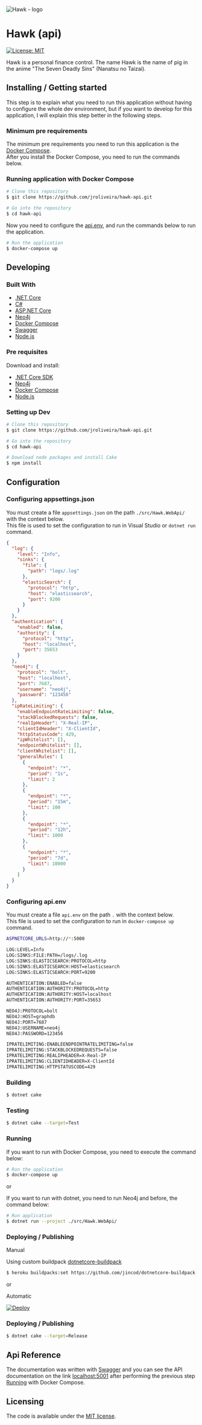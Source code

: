 ![Hawk - logo][hawk_anime]

# Hawk (api)

[![License: MIT](http://img.shields.io/badge/license-MIT-blue.svg)](LICENSE.txt)

Hawk is a personal finance control. The name Hawk is the name of pig in the anime "The Seven Deadly Sins" (Nanatsu no Taizai).

## Installing / Getting started

This step is to explain what you need to run this application without having to configure the whole dev environment, but if you want to develop for this application, I will explain this step better in the following steps.

### Minimum pre requirements

The minimum pre requirements you need to run this application is the [Docker Compose](https://docs.docker.com/compose/install/).  
After you install the Docker Compose, you need to run the commands below.

### Running application with Docker Compose

``` bash
# Clone this repository
$ git clone https://github.com/jroliveira/hawk-api.git

# Go into the repository
$ cd hawk-api
```

Now you need to configure the [api.env](#configuring-api.env), and run the commands below to run the application.

``` bash
# Run the application
$ docker-compose up
```

## Developing

### Built With

 - [.NET Core](https://docs.microsoft.com/en-us/dotnet/core/)
 - [C#](https://docs.microsoft.com/en-us/dotnet/csharp/)
 - [ASP.NET Core](https://docs.microsoft.com/en-ca/aspnet/core/)
 - [Neo4j](https://neo4j.com/developer/)
 - [Docker Compose](https://docs.docker.com/compose/)
 - [Swagger](https://swagger.io/)
 - [Node.js](https://nodejs.org/en/)

### Pre requisites

Download and install:

 - [.NET Core SDK](https://www.microsoft.com/net/download)
 - [Neo4j](https://neo4j.com/download/)
 - [Docker Compose](https://docs.docker.com/compose/install/)
 - [Node.js](https://nodejs.org/en/download/)

### Setting up Dev

``` bash
# Clone this repository
$ git clone https://github.com/jroliveira/hawk-api.git

# Go into the repository
$ cd hawk-api

# Download node packages and install Cake
$ npm install
```

## Configuration

### Configuring appsettings.json

You must create a file `appsettings.json` on the path `./src/Hawk.WebApi/` with the context below.  
This file is used to set the configuration to run in Visual Studio or `dotnet run` command.

``` json
{
  "log": {
    "level": "Info",
    "sinks": {
      "file": {
        "path": "logs/.log"
      },
      "elasticSearch": {
        "protocol": "http",
        "host": "elasticsearch",
        "port": 9200
      }
    }
  },
  "authentication": {
    "enabled": false,
    "authority": {
      "protocol": "http",
      "host": "localhost",
      "port": 35653
    }
  },
  "neo4j": {
    "protocol": "bolt",
    "host": "localhost",
    "port": 7687,
    "username": "neo4j",
    "password": "123456"
  },
  "ipRateLimiting": {
    "enableEndpointRateLimiting": false,
    "stackBlockedRequests": false,
    "realIpHeader": "X-Real-IP",
    "clientIdHeader": "X-ClientId",
    "httpStatusCode": 429,
    "ipWhitelist": [],
    "endpointWhitelist": [],
    "clientWhitelist": [],
    "generalRules": [
      {
        "endpoint": "*",
        "period": "1s",
        "limit": 2
      },
      {
        "endpoint": "*",
        "period": "15m",
        "limit": 100
      },
      {
        "endpoint": "*",
        "period": "12h",
        "limit": 1000
      },
      {
        "endpoint": "*",
        "period": "7d",
        "limit": 10000
      }
    ]
  }
}
```

### Configuring api.env

You must create a file `api.env` on the path `.` with the context below.  
This file is used to set the configuration to run in `docker-compose up` command.

``` bash
ASPNETCORE_URLS=http://*:5000

LOG:LEVEL=Info
LOG:SINKS:FILE:PATH=/logs/.log
LOG:SINKS:ELASTICSEARCH:PROTOCOL=http
LOG:SINKS:ELASTICSEARCH:HOST=elasticsearch
LOG:SINKS:ELASTICSEARCH:PORT=9200

AUTHENTICATION:ENABLED=false
AUTHENTICATION:AUTHORITY:PROTOCOL=http
AUTHENTICATION:AUTHORITY:HOST=localhost
AUTHENTICATION:AUTHORITY:PORT=35653

NEO4J:PROTOCOL=bolt
NEO4J:HOST=graphdb
NEO4J:PORT=7687
NEO4J:USERNAME=neo4j
NEO4J:PASSWORD=123456

IPRATELIMITING:ENABLEENDPOINTRATELIMITING=false
IPRATELIMITING:STACKBLOCKEDREQUESTS=false
IPRATELIMITING:REALIPHEADER=X-Real-IP
IPRATELIMITING:CLIENTIDHEADER=X-ClientId
IPRATELIMITING:HTTPSTATUSCODE=429
```

### Building

``` bash
$ dotnet cake
```

### Testing

``` bash
$ dotnet cake --target=Test
```

### Running

If you want to run with Docker Compose, you need to execute the command below:

``` bash
# Run the application
$ docker-compose up
```

or

If you want to run with dotnet, you need to run Neo4j and before, the command below:

``` bash
# Run application
$ dotnet run --project ./src/Hawk.WebApi/
```

### Deploying / Publishing

Manual

Using custom buildpack [dotnetcore-buildpack](https://github.com/jincod/dotnetcore-buildpack)

``` bash
$ heroku buildpacks:set https://github.com/jincod/dotnetcore-buildpack
```

or 

Automatic

[![Deploy][heroku_button]][heroku_template]

### Deploying / Publishing

``` bash
$ dotnet cake --target=Release
```

## Api Reference

The documentation was written with [Swagger](https://swagger.io/) and you can see the API documentation on the link [localhost:5001](http://localhost:5001) after performing the previous step [Running](#running) with Docker Compose.

## Licensing

The code is available under the [MIT license](LICENSE.txt).

[hawk_anime]: docs/images/hawk_anime.png "Hawk - logo"
[vs2017]: https://www.visualstudio.com/vs/whatsnew/
[docker_compose]: https://docs.docker.com/compose/
[heroku_button]: https://www.herokucdn.com/deploy/button.svg
[heroku_template]: https://heroku.com/deploy?template=https://github.com/jroliveira/hawk-api
